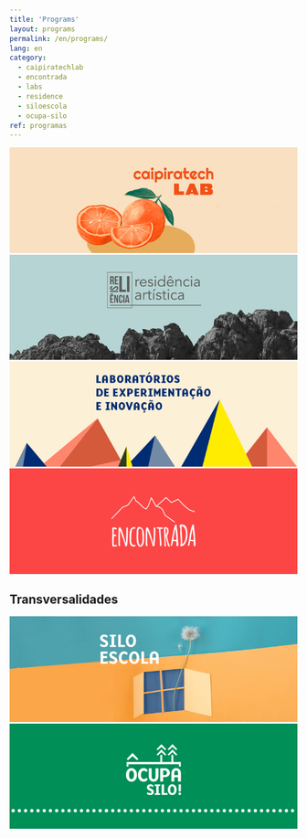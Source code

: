```yaml
---
title: 'Programs'
layout: programs
permalink: /en/programs/
lang: en
category: 
  - caipiratechlab
  - encontrada
  - labs
  - residence
  - siloescola
  - ocupa-silo
ref: programas
---
```


[![](/media/images/programs/banner/banners_caipiratech.jpg)](../caipiratechlab)
[![](/media/images/programs/banner/banners_residencia.jpg)](../residencia)
[![](/media/images/programs/banner/banners_laboratorios.jpg)](../labs)
[![](/media/images/programs/banner/banners_encontrada.jpg)](../encontrada)

## Transversalidades

[![](/media/images/programs/banner/banners_siloescola.jpg)](../siloescola)
[![](/media/images/programs/banner/banners_ocupasilo.jpg)](../ocupasilo)


